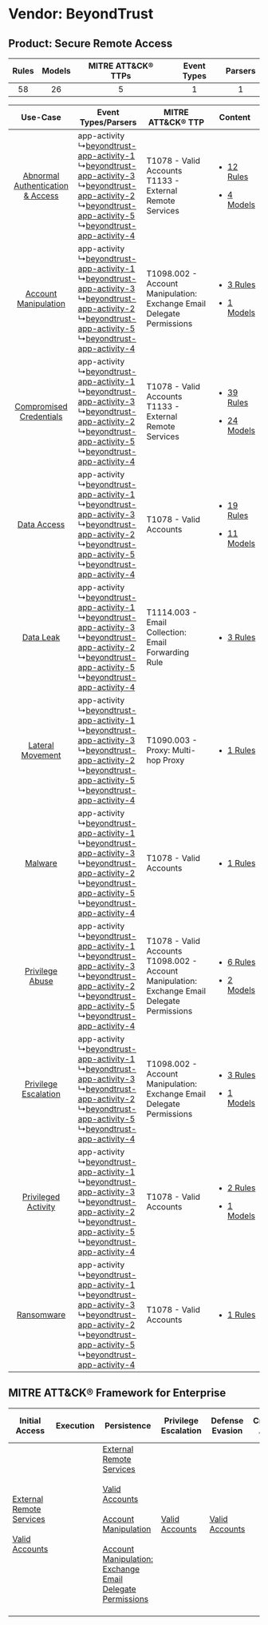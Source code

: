 Vendor: BeyondTrust
===================
Product: Secure Remote Access
-----------------------------
| Rules | Models | MITRE ATT&CK® TTPs | Event Types | Parsers |
|:-----:|:------:|:------------------:|:-----------:|:-------:|
|  58   |   26   |         5          |      1      |    1    |

|    Use-Case    | Event Types/Parsers    | MITRE ATT&CK® TTP    | Content    |
|:----:| ---- | ---- | ---- |
| [Abnormal Authentication & Access](../../../UseCases/uc_abnormal_authentication_&_access.md) |  app-activity<br> ↳[beyondtrust-app-activity-1](Ps/pC_beyondtrustappactivity1.md)<br> ↳[beyondtrust-app-activity-3](Ps/pC_beyondtrustappactivity3.md)<br> ↳[beyondtrust-app-activity-2](Ps/pC_beyondtrustappactivity2.md)<br> ↳[beyondtrust-app-activity-5](Ps/pC_beyondtrustappactivity5.md)<br> ↳[beyondtrust-app-activity-4](Ps/pC_beyondtrustappactivity4.md)<br> | T1078 - Valid Accounts<br>T1133 - External Remote Services<br>    | [<ul><li>12 Rules</li></ul><ul><li>4 Models</li></ul>](RM/r_m_beyondtrust_secure_remote_access_Abnormal_Authentication_&_Access.md) |
|    [Account Manipulation](../../../UseCases/uc_account_manipulation.md)    |  app-activity<br> ↳[beyondtrust-app-activity-1](Ps/pC_beyondtrustappactivity1.md)<br> ↳[beyondtrust-app-activity-3](Ps/pC_beyondtrustappactivity3.md)<br> ↳[beyondtrust-app-activity-2](Ps/pC_beyondtrustappactivity2.md)<br> ↳[beyondtrust-app-activity-5](Ps/pC_beyondtrustappactivity5.md)<br> ↳[beyondtrust-app-activity-4](Ps/pC_beyondtrustappactivity4.md)<br> | T1098.002 - Account Manipulation: Exchange Email Delegate Permissions<br>    | [<ul><li>3 Rules</li></ul><ul><li>1 Models</li></ul>](RM/r_m_beyondtrust_secure_remote_access_Account_Manipulation.md)    |
|          [Compromised Credentials](../../../UseCases/uc_compromised_credentials.md)          |  app-activity<br> ↳[beyondtrust-app-activity-1](Ps/pC_beyondtrustappactivity1.md)<br> ↳[beyondtrust-app-activity-3](Ps/pC_beyondtrustappactivity3.md)<br> ↳[beyondtrust-app-activity-2](Ps/pC_beyondtrustappactivity2.md)<br> ↳[beyondtrust-app-activity-5](Ps/pC_beyondtrustappactivity5.md)<br> ↳[beyondtrust-app-activity-4](Ps/pC_beyondtrustappactivity4.md)<br> | T1078 - Valid Accounts<br>T1133 - External Remote Services<br>    | [<ul><li>39 Rules</li></ul><ul><li>24 Models</li></ul>](RM/r_m_beyondtrust_secure_remote_access_Compromised_Credentials.md)         |
|    [Data Access](../../../UseCases/uc_data_access.md)    |  app-activity<br> ↳[beyondtrust-app-activity-1](Ps/pC_beyondtrustappactivity1.md)<br> ↳[beyondtrust-app-activity-3](Ps/pC_beyondtrustappactivity3.md)<br> ↳[beyondtrust-app-activity-2](Ps/pC_beyondtrustappactivity2.md)<br> ↳[beyondtrust-app-activity-5](Ps/pC_beyondtrustappactivity5.md)<br> ↳[beyondtrust-app-activity-4](Ps/pC_beyondtrustappactivity4.md)<br> | T1078 - Valid Accounts<br>    | [<ul><li>19 Rules</li></ul><ul><li>11 Models</li></ul>](RM/r_m_beyondtrust_secure_remote_access_Data_Access.md)    |
|    [Data Leak](../../../UseCases/uc_data_leak.md)    |  app-activity<br> ↳[beyondtrust-app-activity-1](Ps/pC_beyondtrustappactivity1.md)<br> ↳[beyondtrust-app-activity-3](Ps/pC_beyondtrustappactivity3.md)<br> ↳[beyondtrust-app-activity-2](Ps/pC_beyondtrustappactivity2.md)<br> ↳[beyondtrust-app-activity-5](Ps/pC_beyondtrustappactivity5.md)<br> ↳[beyondtrust-app-activity-4](Ps/pC_beyondtrustappactivity4.md)<br> | T1114.003 - Email Collection: Email Forwarding Rule<br>    | [<ul><li>3 Rules</li></ul>](RM/r_m_beyondtrust_secure_remote_access_Data_Leak.md)    |
|    [Lateral Movement](../../../UseCases/uc_lateral_movement.md)    |  app-activity<br> ↳[beyondtrust-app-activity-1](Ps/pC_beyondtrustappactivity1.md)<br> ↳[beyondtrust-app-activity-3](Ps/pC_beyondtrustappactivity3.md)<br> ↳[beyondtrust-app-activity-2](Ps/pC_beyondtrustappactivity2.md)<br> ↳[beyondtrust-app-activity-5](Ps/pC_beyondtrustappactivity5.md)<br> ↳[beyondtrust-app-activity-4](Ps/pC_beyondtrustappactivity4.md)<br> | T1090.003 - Proxy: Multi-hop Proxy<br>    | [<ul><li>1 Rules</li></ul>](RM/r_m_beyondtrust_secure_remote_access_Lateral_Movement.md)    |
|    [Malware](../../../UseCases/uc_malware.md)    |  app-activity<br> ↳[beyondtrust-app-activity-1](Ps/pC_beyondtrustappactivity1.md)<br> ↳[beyondtrust-app-activity-3](Ps/pC_beyondtrustappactivity3.md)<br> ↳[beyondtrust-app-activity-2](Ps/pC_beyondtrustappactivity2.md)<br> ↳[beyondtrust-app-activity-5](Ps/pC_beyondtrustappactivity5.md)<br> ↳[beyondtrust-app-activity-4](Ps/pC_beyondtrustappactivity4.md)<br> | T1078 - Valid Accounts<br>    | [<ul><li>1 Rules</li></ul>](RM/r_m_beyondtrust_secure_remote_access_Malware.md)    |
|    [Privilege Abuse](../../../UseCases/uc_privilege_abuse.md)    |  app-activity<br> ↳[beyondtrust-app-activity-1](Ps/pC_beyondtrustappactivity1.md)<br> ↳[beyondtrust-app-activity-3](Ps/pC_beyondtrustappactivity3.md)<br> ↳[beyondtrust-app-activity-2](Ps/pC_beyondtrustappactivity2.md)<br> ↳[beyondtrust-app-activity-5](Ps/pC_beyondtrustappactivity5.md)<br> ↳[beyondtrust-app-activity-4](Ps/pC_beyondtrustappactivity4.md)<br> | T1078 - Valid Accounts<br>T1098.002 - Account Manipulation: Exchange Email Delegate Permissions<br> | [<ul><li>6 Rules</li></ul><ul><li>2 Models</li></ul>](RM/r_m_beyondtrust_secure_remote_access_Privilege_Abuse.md)    |
|    [Privilege Escalation](../../../UseCases/uc_privilege_escalation.md)    |  app-activity<br> ↳[beyondtrust-app-activity-1](Ps/pC_beyondtrustappactivity1.md)<br> ↳[beyondtrust-app-activity-3](Ps/pC_beyondtrustappactivity3.md)<br> ↳[beyondtrust-app-activity-2](Ps/pC_beyondtrustappactivity2.md)<br> ↳[beyondtrust-app-activity-5](Ps/pC_beyondtrustappactivity5.md)<br> ↳[beyondtrust-app-activity-4](Ps/pC_beyondtrustappactivity4.md)<br> | T1098.002 - Account Manipulation: Exchange Email Delegate Permissions<br>    | [<ul><li>3 Rules</li></ul><ul><li>1 Models</li></ul>](RM/r_m_beyondtrust_secure_remote_access_Privilege_Escalation.md)    |
|    [Privileged Activity](../../../UseCases/uc_privileged_activity.md)    |  app-activity<br> ↳[beyondtrust-app-activity-1](Ps/pC_beyondtrustappactivity1.md)<br> ↳[beyondtrust-app-activity-3](Ps/pC_beyondtrustappactivity3.md)<br> ↳[beyondtrust-app-activity-2](Ps/pC_beyondtrustappactivity2.md)<br> ↳[beyondtrust-app-activity-5](Ps/pC_beyondtrustappactivity5.md)<br> ↳[beyondtrust-app-activity-4](Ps/pC_beyondtrustappactivity4.md)<br> | T1078 - Valid Accounts<br>    | [<ul><li>2 Rules</li></ul><ul><li>1 Models</li></ul>](RM/r_m_beyondtrust_secure_remote_access_Privileged_Activity.md)    |
|    [Ransomware](../../../UseCases/uc_ransomware.md)    |  app-activity<br> ↳[beyondtrust-app-activity-1](Ps/pC_beyondtrustappactivity1.md)<br> ↳[beyondtrust-app-activity-3](Ps/pC_beyondtrustappactivity3.md)<br> ↳[beyondtrust-app-activity-2](Ps/pC_beyondtrustappactivity2.md)<br> ↳[beyondtrust-app-activity-5](Ps/pC_beyondtrustappactivity5.md)<br> ↳[beyondtrust-app-activity-4](Ps/pC_beyondtrustappactivity4.md)<br> | T1078 - Valid Accounts<br>    | [<ul><li>1 Rules</li></ul>](RM/r_m_beyondtrust_secure_remote_access_Ransomware.md)    |

MITRE ATT&CK® Framework for Enterprise
--------------------------------------
| Initial Access                                                                                                                                   | Execution | Persistence                                                                                                                                                                                                                                                                                                                                 | Privilege Escalation                                                | Defense Evasion                                                     | Credential Access | Discovery | Lateral Movement | Collection                                                                                                                                                            | Command and Control                                                                                                                       | Exfiltration | Impact |
| ------------------------------------------------------------------------------------------------------------------------------------------------ | --------- | ------------------------------------------------------------------------------------------------------------------------------------------------------------------------------------------------------------------------------------------------------------------------------------------------------------------------------------------- | ------------------------------------------------------------------- | ------------------------------------------------------------------- | ----------------- | --------- | ---------------- | --------------------------------------------------------------------------------------------------------------------------------------------------------------------- | ----------------------------------------------------------------------------------------------------------------------------------------- | ------------ | ------ |
| [External Remote Services](https://attack.mitre.org/techniques/T1133)<br><br>[Valid Accounts](https://attack.mitre.org/techniques/T1078)<br><br> |           | [External Remote Services](https://attack.mitre.org/techniques/T1133)<br><br>[Valid Accounts](https://attack.mitre.org/techniques/T1078)<br><br>[Account Manipulation](https://attack.mitre.org/techniques/T1098)<br><br>[Account Manipulation: Exchange Email Delegate Permissions](https://attack.mitre.org/techniques/T1098/002)<br><br> | [Valid Accounts](https://attack.mitre.org/techniques/T1078)<br><br> | [Valid Accounts](https://attack.mitre.org/techniques/T1078)<br><br> |                   |           |                  | [Email Collection](https://attack.mitre.org/techniques/T1114)<br><br>[Email Collection: Email Forwarding Rule](https://attack.mitre.org/techniques/T1114/003)<br><br> | [Proxy: Multi-hop Proxy](https://attack.mitre.org/techniques/T1090/003)<br><br>[Proxy](https://attack.mitre.org/techniques/T1090)<br><br> |              |        |